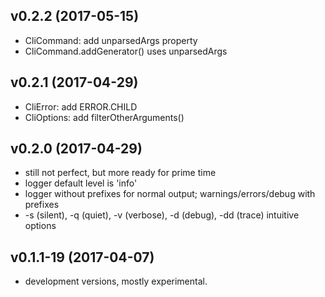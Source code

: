 ## v0.2.2 (2017-05-15)

- CliCommand: add unparsedArgs property
- CliCommand.addGenerator() uses unparsedArgs

## v0.2.1 (2017-04-29)

- CliError: add ERROR.CHILD
- CliOptions: add filterOtherArguments()

## v0.2.0 (2017-04-29)

- still not perfect, but more ready for prime time
- logger default level is 'info'
- logger without prefixes for normal output; warnings/errors/debug with prefixes
- -s (silent), -q (quiet), -v (verbose), -d (debug), -dd (trace) intuitive options

## v0.1.1-19 (2017-04-07)

- development versions, mostly experimental.